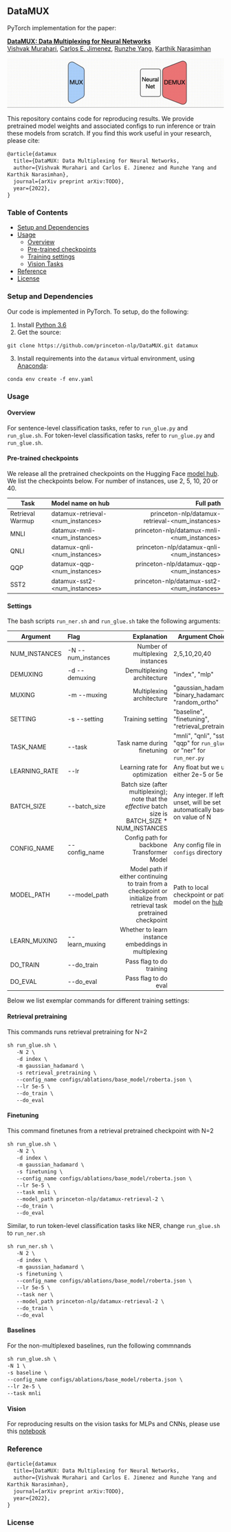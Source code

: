 ## DataMUX ##

PyTorch implementation for the paper:

**[DataMUX: Data Multiplexing for Neural Networks](https://arxiv.org/abs/1912.02379)**  
[Vishvak Murahari](https://vishvakmurahari.com/), [Carlos E. Jimenez](https://www.carlosejimenez.com/), [Runzhe Yang](https://runzhe-yang.science/), [Karthik Narasimhan](https://www.cs.princeton.edu/~karthikn/)

![models](images/multiplexing.gif)

This repository contains code for reproducing results. We provide pretrained model weights and associated configs to run inference or train these models from scratch. If you find this work useful in your research, please cite:

```
@article{datamux
  title={DataMUX: Data Multiplexing for Neural Networks,
  author={Vishvak Murahari and Carlos E. Jimenez and Runzhe Yang and Karthik Narasimhan},
  journal={arXiv preprint arXiv:TODO},
  year={2022},
}
```

### Table of Contents

   * [Setup and Dependencies](#setup-and-dependencies)
   * [Usage](#usage)
      * [Overview](#Overview)
      * [Pre-trained checkpoints](#pre-trained-checkpoints)
      * [Training settings](#settings)
      * [Vision Tasks](#vision)
   * [Reference](#reference)
   * [License](#license)

### Setup and Dependencies

Our code is implemented in PyTorch. To setup, do the following:

1. Install [Python 3.6](https://www.python.org/downloads/release/python-365/)
2. Get the source:
```
git clone https://github.com/princeton-nlp/DataMUX.git datamux
```
3. Install requirements into the `datamux` virtual environment, using [Anaconda](https://anaconda.org/anaconda/python):
```
conda env create -f env.yaml
```

### Usage

#### Overview
For sentence-level classification tasks, refer to `run_glue.py` and `run_glue.sh`. For token-level classification tasks, refer to `run_glue.py` and `run_glue.sh`.
#### Pre-trained checkpoints
We release all the pretrained checkpoints on the Hugging Face [model hub](https://huggingface.co/princeton-nlp). We list the checkpoints below. For number of instances, use 2, 5, 10, 20 or 40.

| Task            | Model name on hub | Full path |
| ----------------|:-------------------|---------:
| Retrieval Warmup| datamux-retrieval-<num_instances> | princeton-nlp/datamux-retrieval-<num_instances>|
| MNLI            | datamux-mnli-<num_instances>      | princeton-nlp/datamux-mnli-<num_instances>|
| QNLI            | datamux-qnli-<num_instances>      | princeton-nlp/datamux-qnli-<num_instances>|
| QQP             | datamux-qqp-<num_instances>       | princeton-nlp/datamux-qqp-<num_instances>|
| SST2            | datamux-sst2-<num_instances>      | princeton-nlp/datamux-sst2-<num_instances>|
#### Settings
The bash scripts `run_ner.sh` and `run_glue.sh` take the following arguments:


| Argument      | Flag | Explanation                  |Argument Choices |
| ------------- |:-----|-----------------------------:|-----------------|
| NUM_INSTANCES | -N --num_instances | Number of multiplexing instances | 2,5,10,20,40 |
| DEMUXING      | -d --demuxing      | Demultiplexing architecture| "index", "mlp" 
| MUXING        | -m --muxing        | Multiplexing architecture | "gaussian_hadamard", "binary_hadamard", "random_ortho"|
| SETTING       | -s --setting       | Training setting | "baseline", "finetuning", "retrieval_pretraining"|
| TASK_NAME     | --task             | Task name during finetuning | "mnli", "qnli", "sst2", "qqp" for `run_glue.py` or "ner" for `run_ner.py` 
| LEARNING_RATE | --lr               | Learning rate for optimization| Any float but we use either 2e-5 or 5e-5|
| BATCH_SIZE    | --batch_size       | Batch size (after multiplexing); note that the *effective* batch size is BATCH_SIZE * NUM_INSTANCES | Any integer. If left unset, will be set automatically based on value of N|
| CONFIG_NAME   | --config_name      | Config path for backbone Transformer Model| Any config file in `configs` directory
| MODEL_PATH    | --model_path       | Model path if either continuing to train from a checkpoint or initialize from retrieval task pretrained checkpoint| Path to local checkpoint or path to model on the [hub](https://huggingface.co/princeton-nlp)
| LEARN_MUXING  | --learn_muxing | Whether to learn instance embeddings in multiplexing| |
| DO_TRAIN      | --do_train | Pass flag to do training | |
| DO_EVAL       | --do_eval  | Pass flag to do eval | |

Below we list exemplar commands for different training settings:

#### Retrieval pretraining
This commands runs retrieval pretraining for N=2
```
sh run_glue.sh \
   -N 2 \
   -d index \
   -m gaussian_hadamard \
   -s retrieval_pretraining \
   --config_name configs/ablations/base_model/roberta.json \
   --lr 5e-5 \
   --do_train \
   --do_eval
```

#### Finetuning
This command finetunes from a retrieval pretrained checkpoint with N=2
```
sh run_glue.sh \
   -N 2 \
   -d index \
   -m gaussian_hadamard \
   -s finetuning \
   --config_name configs/ablations/base_model/roberta.json \
   --lr 5e-5 \
   --task mnli \
   --model_path princeton-nlp/datamux-retrieval-2 \
   --do_train \
   --do_eval
```

Similar, to run token-level classification tasks like NER, change `run_glue.sh` to `run_ner.sh`
```
sh run_ner.sh \
   -N 2 \
   -d index \
   -m gaussian_hadamard \
   -s finetuning \
   --config_name configs/ablations/base_model/roberta.json \
   --lr 5e-5 \
   --task ner \
   --model_path princeton-nlp/datamux-retrieval-2 \
   --do_train \
   --do_eval 
```

#### Baselines
For the non-multiplexed baselines, run the following commnands
```
sh run_glue.sh \
-N 1 \
-s baseline \
--config_name configs/ablations/base_model/roberta.json \
--lr 2e-5 \
--task mnli
```

#### Vision
For reproducing results on the vision tasks for MLPs and CNNs, please use this [notebook](https://github.com/princeton-nlp/DataMUX/blob/main/vision/vision_multiplexing.ipynb)

### Reference
```
@article{datamux
  title={DataMUX: Data Multiplexing for Neural Networks,
  author={Vishvak Murahari and Carlos E. Jimenez and Runzhe Yang and Karthik Narasimhan},
  journal={arXiv preprint arXiv:TODO},
  year={2022},
}
```
### License
